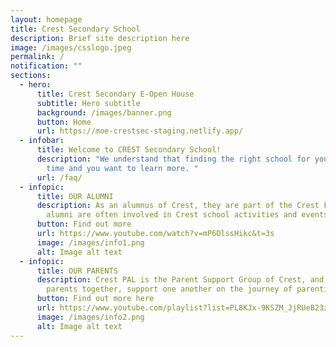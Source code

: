 ```yaml
---
layout: homepage
title: Crest Secondary School
description: Brief site description here
image: /images/csslogo.jpeg
permalink: /
notification: ""
sections:
  - hero:
      title: Crest Secondary E-Open House
      subtitle: Hero subtitle
      background: /images/banner.png
      button: Home
      url: https://moe-crestsec-staging.netlify.app/
  - infobar:
      title: Welcome to CREST Secondary School!
      description: "We understand that finding the right school for your child takes
        time and you want to learn more. "
      url: /faq/
  - infopic:
      title: OUR ALUMNI
      description: As an alumnus of Crest, they are part of the Crest Family. Our
        alumni are often involved in Crest school activities and events!
      button: Find out more
      url: https://www.youtube.com/watch?v=mP6OlssHikc&t=3s
      image: /images/info1.png
      alt: Image alt text
  - infopic:
      title: OUR PARENTS
      description: Crest PAL is the Parent Support Group of Crest, and we aim to bring
        parents together, support one another on the journey of parenting.
      button: Find out more here
      url: https://www.youtube.com/playlist?list=PL8KJx-9KSZM_JjRUeB23zXMEWqcosKdGN
      image: /images/info2.png
      alt: Image alt text
---
```

